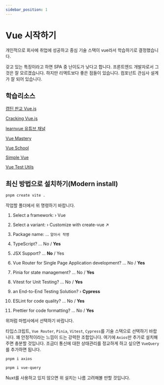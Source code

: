 ```yaml
---
sidebar_position: 1
---
```


# Vue 시작하기

개인적으로 회사에 취업에 성공하고 중심 기술 스택이 vue라서 학습하기로 결정했습니다.

갖고 있는 특징이라고 하면 SPA 중 난이도가 낮다고 합니다. 프론트엔드 개발자로서 그것은 잘 모르겠습니다. 하지만 리액트보다 좋은 점들이 있습니다. 컴포넌트 관심사 설계가 잘 되어 있습니다.

## 학습리소스

[캡틴 판교 Vue.js](https://joshua1988.github.io/vuejs/)

[Cracking Vue.js](https://joshua1988.github.io/vue-camp/textbook.html)

[learnvue 유튜브 채널](https://www.youtube.com/learnvue)

[Vue Mastery](https://www.vuemastery.com/)

[Vue School](https://vueschool.io/)

[Simple Vue](https://simplevue.gitbook.io/intro/)

[Vue Test Utils](https://test-utils.vuejs.org/)

## 최신 방법으로 설치하기(Modern install)

```sh
pnpm create vite .
```

작업할 폴더에서 위 명령하기 바랍니다.

1. Select a framework: › Vue

2. Select a variant: › Customize with create-vue ↗

3. Package name: … `알아서 작명`

4. TypeScript? … No / **Yes**
5. JSX Support? … **No** / Yes
6. Vue Router for Single Page Application development? … No / **Yes**
7. Pinia for state management? … No / **Yes**
8. Vitest for Unit Testing? … No / **Yes**
9. an End-to-End Testing Solution? › **Cypress**
10. ESLint for code quality? … No / **Yes**
11. Prettier for code formatting? … No / **Yes**

위처럼 마법사에서 선택하기 바랍니다.

타입스크립트, `Vue Router`, `Pinia`, `Vitest`, `Cypress`를 기술 스택으로 선택하기 바랍니다. 꽤 안정적이라는 느낌이 드는 강력한 조합입니다. 여기에 `Axios`만 추가로 설치해주면 충분할 것입니다. 조금더 통신에 대한 상태관리를 정교하게 하고 싶으면 `VueQuery`를 추가하면 됩니다.

```sh
pnpm i axios
```

```sh
pnpm i vue-query
```

Nuxt를 사용하고 있지 않으면 위 설치는 나름 고려해볼 만할 것입니다.
